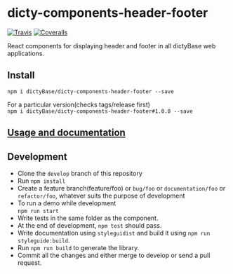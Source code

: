 # dicty-components-header-footer

[![Travis][build-badge]][build]
[![Coveralls][coveralls-badge]][coveralls]

React components for displaying header and footer in all dictyBase web applications.

## Install
  ```npm i dictyBase/dicty-components-header-footer --save```

  For a particular version(checks tags/release first)  
  ```npm i dictyBase/dicty-components-header-footer#1.0.0 --save```

## [Usage and documentation](https://dictybase.github.io/dicty-components-header-footer)

## Development
+ Clone the `develop` branch of this repository  
+ Run `npm install`  
+ Create a feature branch(feature/foo) or `bug/foo` or `documentation/foo` or
  `refactor/foo`, whatever suits the purpose of development  
+ To run a demo while development  
  ```npm run start```
+ Write tests in the same folder as the component.  
+ At the end of development, ```npm test``` should pass.  
+ Write documentation using `styleguidist` and build it using ```npm run styleguide:build```.  
+ Run ```npm run build``` to generate the library.  
+ Commit all the changes and either merge to develop or send a pull request.  

[build-badge]: https://img.shields.io/travis/dictyBase/dicty-components-header-footer/develop.png?style=flat-square
[build]: https://travis-ci.org/dictyBase/dicty-components-header-footer

[coveralls-badge]: https://img.shields.io/coveralls/dictyBase/dicty-components-header-footer/develop.png?style=flat-square
[coveralls]: https://coveralls.io/github/dictyBase/dicty-components-header-footer
